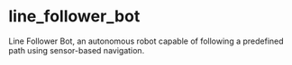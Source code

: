 # line_follower_bot
Line Follower Bot, an autonomous robot capable of following a predefined path using sensor-based navigation.
